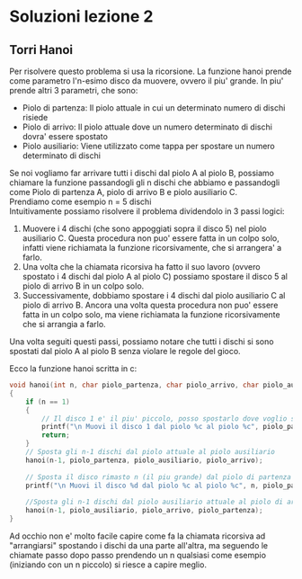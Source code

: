 # Soluzioni lezione 2

## Torri Hanoi
Per risolvere questo problema si usa la ricorsione. La funzione hanoi prende come parametro l'n-esimo disco da muovere, ovvero il piu' grande. In piu' prende altri 3 parametri, che sono:  
- Piolo di partenza: Il piolo attuale in cui un determinato numero di dischi risiede  
- Piolo di arrivo: Il piolo attuale dove un numero determinato di dischi dovra' essere spostato  
- Piolo ausiliario: Viene utilizzato come tappa per spostare un numero determinato di dischi  
 
Se noi vogliamo far arrivare tutti i dischi dal piolo A al piolo B, possiamo chiamare la funzione passandogli gli n dischi che abbiamo e passandogli come Piolo di partenza A, piolo di arrivo B e piolo ausiliario C.  
Prendiamo come esempio n = 5 dischi  
Intuitivamente possiamo risolvere il problema dividendolo in 3 passi logici:
1) Muovere i 4 dischi (che sono appoggiati sopra il disco 5) nel piolo ausiliario C. Questa procedura non puo' essere fatta in un colpo solo, infatti viene richiamata la funzione ricorsivamente, che si arrangera' a farlo.
2) Una volta che la chiamata ricorsiva ha fatto il suo lavoro (ovvero spostato i 4 dischi dal piolo A al piolo C) possiamo spostare il disco 5 al piolo di arrivo B in un colpo solo.
3) Successivamente, dobbiamo spostare i 4 dischi dal piolo ausiliario C al piolo di arrivo B. Ancora una volta questa procedura non puo' essere fatta in un colpo solo, ma viene richiamata la funzione ricorsivamente che si arrangia a farlo.

Una volta seguiti questi passi, possiamo notare che tutti i dischi si sono spostati dal piolo A al piolo B senza violare le regole del gioco.

Ecco la funzione hanoi scritta in c:
```c
void hanoi(int n, char piolo_partenza, char piolo_arrivo, char piolo_ausiliario) 
{ 
    if (n == 1) 
    { 
    	// Il disco 1 e' il piu' piccolo, posso spostarlo dove voglio senza problemi
        printf("\n Muovi il disco 1 dal piolo %c al piolo %c", piolo_partenza, piolo_arrivo); 
        return; 
    }
    // Sposta gli n-1 dischi dal piolo attuale al piolo ausiliario
    hanoi(n-1, piolo_partenza, piolo_ausiliario, piolo_arrivo);
    
    // Sposta il disco rimasto n (il piu grande) dal piolo di partenza attuale al piolo di arrivo attuale
    printf("\n Muovi il disco %d dal piolo %c al piolo %c", n, piolo_partenza, piolo_arrivo);
    
    //Sposta gli n-1 dischi dal piolo ausiliario attuale al piolo di arrivo attuale
    hanoi(n-1, piolo_ausiliario, piolo_arrivo, piolo_partenza); 
} 
```
Ad occhio non e' molto facile capire come fa la chiamata ricorsiva ad "arrangiarsi" spostando i dischi da una parte all'altra, ma seguendo le chiamate passo dopo passo prendendo un n qualsiasi come esempio (iniziando con un n piccolo) si riesce a capire meglio.